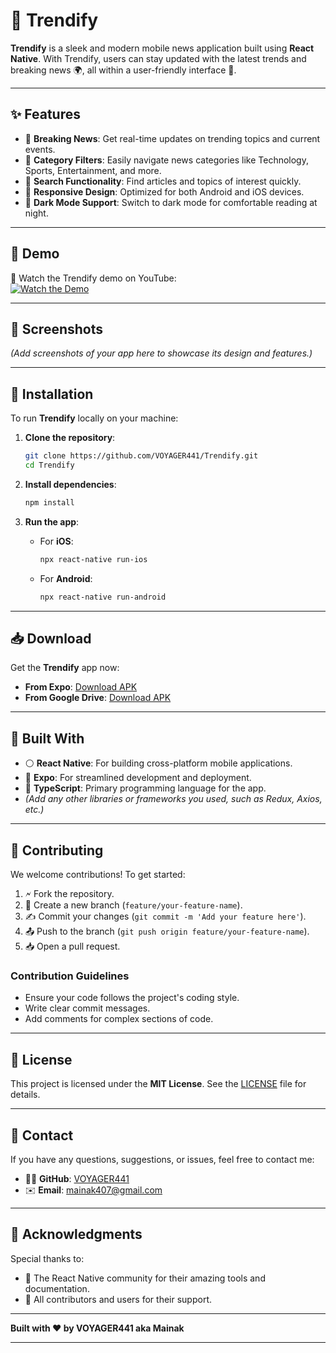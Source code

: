 # 🌟 Trendify

**Trendify** is a sleek and modern mobile news application built using **React Native**. With Trendify, users can stay updated with the latest trends and breaking news 🌍, all within a user-friendly interface 📱.

---

## ✨ Features

- 🔸 **Breaking News**: Get real-time updates on trending topics and current events.  
- 🔸 **Category Filters**: Easily navigate news categories like Technology, Sports, Entertainment, and more.  
- 🔸 **Search Functionality**: Find articles and topics of interest quickly.  
- 🔸 **Responsive Design**: Optimized for both Android and iOS devices.  
- 🔸 **Dark Mode Support**: Switch to dark mode for comfortable reading at night.  

---

## 🎥 Demo

🎥 Watch the Trendify demo on YouTube:  
[![Watch the Demo](https://img.youtube.com/vi/DZ1_JjP1yGk/0.jpg)](https://youtube.com/shorts/DZ1_JjP1yGk)

---

## 📱 Screenshots

*(Add screenshots of your app here to showcase its design and features.)*

---

## 🚀 Installation

To run **Trendify** locally on your machine:

1. **Clone the repository**:  
   ```bash
   git clone https://github.com/VOYAGER441/Trendify.git
   cd Trendify
   ```

2. **Install dependencies**:  
   ```bash
   npm install
   ```

3. **Run the app**:  
   - For **iOS**:  
     ```bash
     npx react-native run-ios
     ```
   - For **Android**:  
     ```bash
     npx react-native run-android
     ```

---

## 📥 Download

Get the **Trendify** app now:

- **From Expo**: [Download APK](https://expo.dev/accounts/voyager441/projects/Trendify/builds/9b7436c5-11a5-4bd6-9273-43e7f6b37ae8)  
- **From Google Drive**: [Download APK](https://drive.google.com/uc?export=download&id=1T06HSmx4yxyI3dRBApkAyng5S5mQWPoJ)

---

## 🔧 Built With

- ⚪ **React Native**: For building cross-platform mobile applications.  
- 🔹 **Expo**: For streamlined development and deployment.  
- 🔹 **TypeScript**: Primary programming language for the app.  
- *(Add any other libraries or frameworks you used, such as Redux, Axios, etc.)*

---

## 🤝 Contributing

We welcome contributions! To get started:  

1. 🗲 Fork the repository.  
2. 🍃 Create a new branch (`feature/your-feature-name`).  
3. ✍️ Commit your changes (`git commit -m 'Add your feature here'`).  
4. 📤 Push to the branch (`git push origin feature/your-feature-name`).  
5. 📥 Open a pull request.

### Contribution Guidelines

- Ensure your code follows the project's coding style.  
- Write clear commit messages.  
- Add comments for complex sections of code.  

---

## 📄 License

This project is licensed under the **MIT License**. See the [LICENSE](LICENSE) file for details.

---

## 📧 Contact

If you have any questions, suggestions, or issues, feel free to contact me:  

- 👨‍💻 **GitHub**: [VOYAGER441](https://github.com/VOYAGER441/)  
- ✉️ **Email**: [mainak407@gmail.com](mailto:mainak407@gmail.com)

---

## 🙏 Acknowledgments

Special thanks to:  
- 🎉 The React Native community for their amazing tools and documentation.  
- 💪 All contributors and users for their support.

---

**Built with ❤️ by VOYAGER441 aka Mainak**

---

